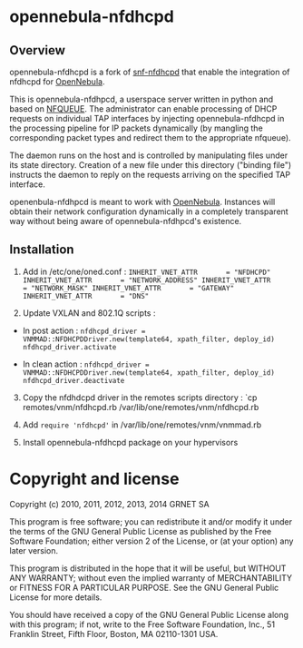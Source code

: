 opennebula-nfdhcpd
==================

Overview
--------

opennebula-nfdhcpd is a fork of 
[snf-nfdhcpd](https://github.com/grnet/snf-nfdhcpd) that enable the integration
of nfdhcpd for [OpenNebula](https://github.com/grnet/snf-nfdhcpd).

This is opennebula-nfdhpcd, a userspace server written in python and based on
[NFQUEUE](https://www.wzdftpd.net/redmine/projects/nfqueue-bindings/wiki/). The
administrator can enable processing of DHCP requests on individual TAP 
interfaces by injecting opennebula-nfdhcpd in the processing pipeline for IP 
packets dynamically (by mangling the corresponding packet types and redirect them to the
appropriate nfqueue).

The daemon runs on the host and is controlled by manipulating files
under its state directory. Creation of a new file under this directory
("binding file") instructs the daemon to reply on the requests arriving
on the specified TAP interface.

openenbula-nfdhpcd is meant to work with [OpenNebula](http://opennebula.org).
Instances will obtain their network configuration dynamically in a completely transparent 
way without being aware of opennebula-nfdhpcd's existence.

Installation
------------

1. Add in /etc/one/oned.conf :
`INHERIT_VNET_ATTR       = "NFDHCPD"
INHERIT_VNET_ATTR       = "NETWORK_ADDRESS"
INHERIT_VNET_ATTR       = "NETWORK_MASK"
INHERIT_VNET_ATTR       = "GATEWAY"
INHERIT_VNET_ATTR       = "DNS"`

2. Update VXLAN and 802.1Q scripts :
* In post action : 
`nfdhcpd_driver = VNMMAD::NFDHCPDDriver.new(template64, xpath_filter, deploy_id)
nfdhcpd_driver.activate`

* In clean action :
`nfdhcpd_driver = VNMMAD::NFDHCPDDriver.new(template64, xpath_filter, deploy_id)
nfdhcpd_driver.deactivate`

3. Copy the nfdhdcpd driver in the remotes scripts directory :
`cp remotes/vnm/nfdhcpd.rb /var/lib/one/remotes/vnm/nfdhcpd.rb

4. Add `require 'nfdhcpd'` in /var/lib/one/remotes/vnm/vnmmad.rb 

5. Install opennebula-nfdhcpd package on your hypervisors

Copyright and license
=====================

Copyright (c) 2010, 2011, 2012, 2013, 2014 GRNET SA

   This program is free software; you can redistribute it and/or modify
   it under the terms of the GNU General Public License as published by
   the Free Software Foundation; either version 2 of the License, or
   (at your option) any later version.

   This program is distributed in the hope that it will be useful,
   but WITHOUT ANY WARRANTY; without even the implied warranty of
   MERCHANTABILITY or FITNESS FOR A PARTICULAR PURPOSE.  See the
   GNU General Public License for more details.

   You should have received a copy of the GNU General Public License along
   with this program; if not, write to the Free Software Foundation, Inc.,
   51 Franklin Street, Fifth Floor, Boston, MA 02110-1301 USA.

